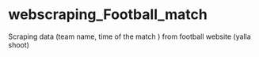 # webscraping_Football_match
Scraping data (team name, time of the match ) from football website (yalla shoot)
